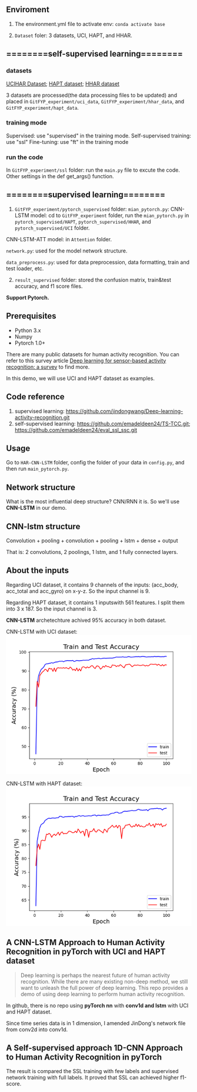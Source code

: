 ## Enviroment
1. The environment.yml file to activate env: `conda activate base` 


2. `Dataset` foler: 3 datasets, UCI, HAPT, and HHAR.

##  ========self-supervised learning========

### datasets
 [UCIHAR Dataset](https://archive.ics.uci.edu/ml/machine-learning-databases/00240/); 
 [HAPT dataset](https://archive.ics.uci.edu/ml/machine-learning-databases/00341/); 
 [HHAR dataset](https://archive.ics.uci.edu/ml/machine-learning-databases/00344/)


3 datasets are processed(the data processing files to be updated) and placed in `GitFYP_experiment/uci_data`, `GitFYP_experiment/hhar_data`, and `GitFYP_experiment/hapt_data`.

### training mode

Supervised: use "supervised" in the training mode.
Self-supervised training: use "ssl"
Fine-tuning: use "ft" in the training mode


### run the code 
In `GitFYP_experiment/ssl` folder: run the `main.py` file to excute the code. Other settings in the def get_args() function. 


##  ========supervised learning========
1.  `GitFYP_experiment/pytorch_supervised` folder:
`mian_pytorch.py`: 
CNN-LSTM model: cd to `GitFYP_experiment` folder, run the `mian_pytorch.py` in `pytorch_supervised/HAPT`, `pytorch_supervised/HHAR`, and `pytorch_supervised/UCI` folder. 

CNN-LSTM-ATT model: in `Attention` folder.

`network.py`: used for the model network structure.

`data_preprocess.py`: used for data preprocession, data formatting, train and test loader, etc.

2. `result_supervised` folder: stored the confusion matrix, train&test accuracy, and f1 score files.


**Support Pytorch.**

## Prerequisites
- Python 3.x
- Numpy
- Pytorch 1.0+

There are many public datasets for human activity recognition. You can refer to this survey article [Deep learning for sensor-based activity recognition: a survey](https://arxiv.org/abs/1707.03502) to find more.

In this demo, we will use UCI and HAPT dataset as examples. 


## Code reference
1. supervised learning: https://github.com/jindongwang/Deep-learning-activity-recognition.git
2. self-supervised learning: https://github.com/emadeldeen24/TS-TCC.git; https://github.com/emadeldeen24/eval_ssl_ssc.git



## Usage
Go to `HAR-CNN-LSTM` folder, config the folder of your data in `config.py`, and then run `main_pytorch.py`.


## Network structure
What is the most influential deep structure? CNN/RNN it is. So we'll use **CNN-LSTM** in our demo. 

## CNN-lstm structure
Convolution + pooling + convolution + pooling + lstm + dense + output

That is: 2 convolutions, 2 poolings, 1 lstm, and 1 fully connected layers. 

## About the inputs
Regarding UCI dataset, it contains 9 channels of the inputs: (acc_body, acc_total and acc_gyro) on x-y-z. So the input channel is 9.

Regarding HAPT dataset, it contains 1 inputswith 561 features. I split them into 3 x 187. So the input channel is 3.

**CNN-LSTM** archetechture achived 95% accuracy in both dataset.

CNN-LSTM with UCI dataset:![CNN-LSTM with UCI dataset](cnn-lstm-pyTorch/result/plot_cnn-lstm_HAPT.png)

CNN-LSTM with HAPT dataset:![CNN-LSTM with HAPT dataset](cnn-lstm-pyTorch/result/plot_cnn-lstm_UCI.png)



## A CNN-LSTM Approach to Human Activity Recognition in pyTorch with UCI and HAPT dataset

> Deep learning is perhaps the nearest future of human activity recognition. While there are many existing non-deep method, we still want to unleash the full power of deep learning. This repo provides a demo of using deep learning to perform human activity recognition.

In github, there is no repo using **pyTorch nn** with **conv1d and lstm** with UCI and HAPT dataset. 

Since time series data is in 1 dimension, I amended JinDong's network file from conv2d into conv1d. 


## A Self-supervised approach 1D-CNN Approach to Human Activity Recognition in pyTorch

The result is compared the SSL training with few labels and supervised network training with full labels. It proved that SSL can achieved higher f1-score. 





